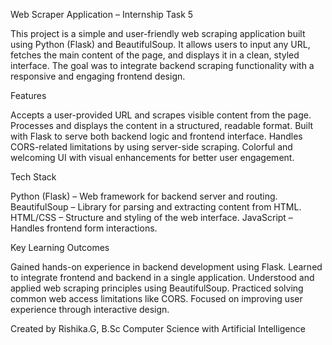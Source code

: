 Web Scraper Application – Internship Task 5

This project is a simple and user-friendly web scraping application built using Python (Flask) and BeautifulSoup. 
It allows users to input any URL, fetches the main content of the page, and displays it in a clean, styled interface. 
The goal was to integrate backend scraping functionality with a responsive and engaging frontend design.

Features

  Accepts a user-provided URL and scrapes visible content from the page.
  Processes and displays the content in a structured, readable format.
  Built with Flask to serve both backend logic and frontend interface.
  Handles CORS-related limitations by using server-side scraping.
  Colorful and welcoming UI with visual enhancements for better user engagement.

Tech Stack

  Python (Flask) – Web framework for backend server and routing.
  BeautifulSoup – Library for parsing and extracting content from HTML.
  HTML/CSS – Structure and styling of the web interface.
  JavaScript – Handles frontend form interactions.

Key Learning Outcomes

  Gained hands-on experience in backend development using Flask.
  Learned to integrate frontend and backend in a single application.
  Understood and applied web scraping principles using BeautifulSoup.
  Practiced solving common web access limitations like CORS.
  Focused on improving user experience through interactive design.

Created by 
  Rishika.G,
  B.Sc Computer Science with Artificial Intelligence 

